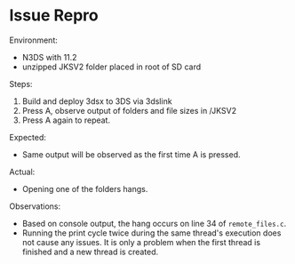# Issue Repro

Environment:

* N3DS with 11.2
* unzipped JKSV2 folder placed in root of SD card

Steps:

1. Build and deploy 3dsx to 3DS via 3dslink
2. Press A, observe output of folders and file sizes in /JKSV2
3. Press A again to repeat.

Expected:

* Same output will be observed as the first time A is pressed.

Actual:

* Opening one of the folders hangs.

Observations:

* Based on console output, the hang occurs on line 34 of `remote_files.c`.
* Running the print cycle twice during the same thread's execution does not cause any issues. It is only a problem when the first thread is finished and a new thread is created.